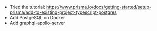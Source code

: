 - Tried the tutorial: https://www.prisma.io/docs/getting-started/setup-prisma/add-to-existing-project-typescript-postgres
- Add PostgeSQL on Docker
- Add graphql-apollo-server
